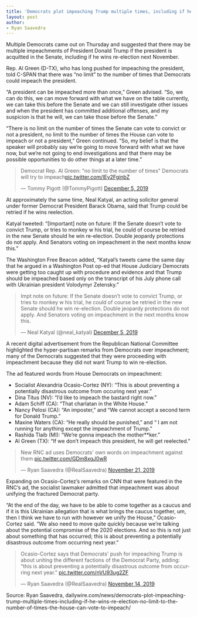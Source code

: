 ```yaml
---
title: 'Democrats plot impeaching Trump multiple times, including if he wins re-election: ‘No limit to the number of times the house can vote to impeach’'
layout: post
author:
- Ryan Saavedra
---
```


Multiple Democrats came out on Thursday and suggested that there may be multiple impeachments of President Donald Trump if the president is acquitted in the Senate, including if he wins re-election next November.

Rep. Al Green (D-TX), who has long pushed for impeaching the president, told C-SPAN that there was “no limit” to the number of times that Democrats could impeach the president.

“A president can be impeached more than once,” Green advised. “So, we can do this, we can move forward with what we have on the table currently, we can take this before the Senate and we can still investigate other issues and when the president has committed additional offenses, and my suspicion is that he will, we can take those before the Senate.”

“There is no limit on the number of times the Senate can vote to convict or not a president, no limit to the number of times the House can vote to impeach or not a president,” Green continued. “So, my belief is that the speaker will probably say we’re going to move forward with what we have now, but we’re not going to end investigations and that there may be possible opportunities to do other things at a later time.”

<blockquote class="twitter-tweet"><p lang="en" dir="ltr">Democrat Rep. Al Green: &quot;no limit to the number of times&quot; Democrats will try to impeach<a href="https://t.co/lEy2FginbZ">pic.twitter.com/lEy2FginbZ</a></p>&mdash; Tommy Pigott (@TommyPigott) <a href="https://twitter.com/TommyPigott/status/1202598363033690112?ref_src=twsrc%5Etfw">December 5, 2019</a></blockquote>

At approximately the same time, Neal Katyal, an acting solicitor general under former Democrat President Barack Obama, said that Trump could be retried if he wins reelection.

Katyal tweeted: “[Important] note on future: If the Senate doesn’t vote to convict Trump, or tries to monkey w his trial, he could of course be retried in the new Senate should he win re-election. Double jeopardy protections do not apply. And Senators voting on impeachment in the next months know this.”

The Washington Free Beacon added, “Katyal’s tweets came the same day that he argued in a Washington Post op-ed that House Judiciary Democrats were getting too caught up with procedure and evidence and that Trump should be impeached based only on the transcript of his July phone call with Ukrainian president Volodymyr Zelensky.”

<blockquote class="twitter-tweet"><p lang="en" dir="ltr">Impt note on future: If the Senate doesn’t vote to convict Trump, or tries to monkey w his trial, he could of course be retried in the new Senate should he win re-election. Double jeopardy protections do not apply. And Senators voting on impeachment in the next months know this.</p>&mdash; Neal Katyal (@neal_katyal) <a href="https://twitter.com/neal_katyal/status/1202594066942353409?ref_src=twsrc%5Etfw">December 5, 2019</a></blockquote>

A recent digital advertisement from the Republican National Committee highlighted the hyper-partisan remarks from Democrats over impeachment; many of the Democrats suggested that they were proceeding with impeachment because they did not want Trump to win re-election.

The ad featured words from House Democrats on impeachment:

- Socialist Alexandria Ocasio-Cortez (NY): “This is about preventing a potentially disastrous outcome from occuring next year.”
- Dina Titus (NV): “I’d like to impeach the bastard right now.”
- Adam Schiff (CA): “That charlatan in the White House.”
- Nancy Pelosi (CA): “An imposter,” and “We cannot accept a second term for Donald Trump.”
- Maxine Waters (CA): “He really should be punished,” and “ I am not running for anything except the impeachment of Trump.”
- Rashida Tlaib (MI): “We’re gonna impeach the mother\*\*ker.”
- Al Green (TX): “If we don’t impeach this president, he will get reelected.”

<blockquote class="twitter-tweet"><p lang="en" dir="ltr">New RNC ad uses Democrats&#39; own words on impeachment against them <a href="https://t.co/GDm8xgJ0wR">pic.twitter.com/GDm8xgJ0wR</a></p>&mdash; Ryan Saavedra (@RealSaavedra) <a href="https://twitter.com/RealSaavedra/status/1197305095970418688?ref_src=twsrc%5Etfw">November 21, 2019</a></blockquote>

Expanding on Ocasio-Cortez’s remarks on CNN that were featured in the RNC’s ad, the socialist lawmaker admitted that impeachment was about unifying the fractured Democrat party.

“At the end of the day, we have to be able to come together as a caucus and if it is this Ukrainian allegation that is what brings the caucus together, um, then I think we have to run with however we unify the House,” Ocasio-Cortez said. “We also need to move quite quickly because we’re talking about the potential compromise of the 2020 elections. And so this is not just about something that has occurred; this is about preventing a potentially disastrous outcome from occurring next year.”

<blockquote class="twitter-tweet"><p lang="en" dir="ltr">Ocasio-Cortez says that Democrats&#39; push for impeaching Trump is about uniting the different factions of the Democrat Party, adding: “this is about preventing a potentially disastrous outcome from occurring next year.” <a href="https://t.co/nVU93ug2ZF">pic.twitter.com/nVU93ug2ZF</a></p>&mdash; Ryan Saavedra (@RealSaavedra) <a href="https://twitter.com/RealSaavedra/status/1194817581514801153?ref_src=twsrc%5Etfw">November 14, 2019</a></blockquote> <script async src="https://platform.twitter.com/widgets.js" charset="utf-8"></script>

Source: Ryan Saavedra, dailywire.com/news/democrats-plot-impeaching-trump-multiple-times-including-if-he-wins-re-election-no-limit-to-the-number-of-times-the-house-can-vote-to-impeach/
